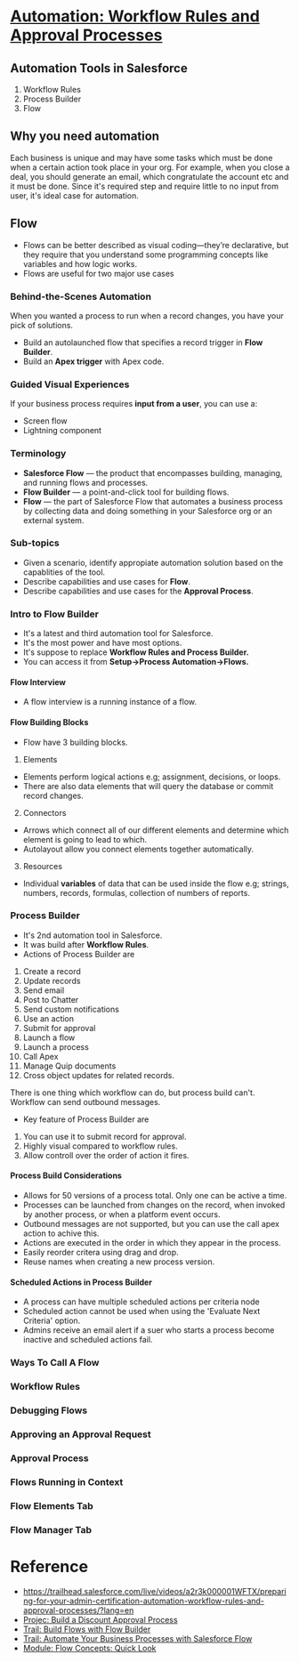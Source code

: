 # [Automation: Workflow Rules and Approval Processes](https://www.youtube.com/playlist?list=PL8O9iwxpgTOJF4URmi0xv-InXvyIjSUB7)

## Automation Tools in Salesforce

1. Workflow Rules
2. Process Builder
3. Flow

## Why you need automation

Each business is unique and may have some tasks which must be done when a certain action took place in your org. For example, when you close a deal, you should generate an email, which congratulate the account etc and it must be done. Since it's required step and require little to no input from user, it's ideal case for automation.

## Flow

- Flows can be better described as visual coding—they’re declarative, but they require that you understand some programming concepts like variables and how logic works.
- Flows are useful for two major use cases


### Behind-the-Scenes Automation

When you wanted a process to run when a record changes, you have your pick of solutions.

- Build an autolaunched flow that specifies a record trigger in **Flow Builder**.
- Build an **Apex trigger** with Apex code.

### Guided Visual Experiences

If your business process requires **input from a user**, you can use a:

- Screen flow
- Lightning component


### Terminology

- **Salesforce Flow** — the product that encompasses building, managing, and running flows and processes.
- **Flow Builder** — a point-and-click tool for building flows. 
- **Flow** — the part of Salesforce Flow that automates a business process by collecting data and doing something in your Salesforce org or an external system.

### Sub-topics

- Given a scenario, identify appropiate automation solution based on the capablities of the tool.
- Describe capabilities and use cases for **Flow**.
- Describe capabilities and use cases for the **Approval Process**.

### Intro to Flow Builder

- It's a latest and third automation tool for Salesforce.
- It's the most power and have most options. 
- It's suppose to replace **Workflow Rules and Process Builder.**
- You can access it from **Setup->Process Automation->Flows.**

#### Flow Interview
- A flow interview is a running instance of a flow.

#### Flow Building Blocks

- Flow have 3 building blocks.

1. Elements

- Elements perform logical actions e.g; assignment, decisions, or loops.
- There are also data elements that will query the database or commit record changes.


2. Connectors

- Arrows which connect all of our different elements and determine which element is going to lead to which.
- Autolayout allow you connect elements together automatically.


3. Resources

- Individual **variables** of data that can be used inside the flow e.g; strings, numbers, records, formulas, collection of numbers of reports.

### Process Builder

- It's 2nd automation tool in Salesforce. 
- It was build after **Workflow Rules**.
- Actions of Process Builder are

1. Create a record
2. Update records
3. Send email
4. Post to Chatter
5. Send custom notifications
6. Use an action
7. Submit for approval
8. Launch a flow
9. Launch a process
10. Call Apex
11. Manage Quip documents
12. Cross object updates for related records.

There is one thing which workflow can do, but process build can't. Workflow can send outbound messages.

- Key feature of Process Builder are

1. You can use it to submit record for approval.
2. Highly visual compared to workflow rules.
3. Allow controll over the order of action it fires.

#### Process Build Considerations

- Allows for 50 versions of a process total. Only one can be active a time.
- Processes can be launched from changes on the record, when invoked by another process, or when a platform event occurs.
- Outbound messages are not supported, but you can use the call apex action to achive this.
- Actions are executed in the order in which they appear in the process.
- Easily reorder critera using drag and drop.
- Reuse names when creating a new process version.

#### Scheduled Actions in Process Builder

- A process can have multiple scheduled actions per criteria node
- Scheduled action cannot be used when using the 'Evaluate Next Criteria' option.
- Admins receive an email alert if a suer who starts a process become inactive and scheduled actions fail.

### Ways To Call A Flow

### Workflow Rules




### Debugging Flows

### Approving an Approval Request

### Approval Process

### Flows Running in Context

### Flow Elements Tab

### Flow Manager Tab



# Reference

- https://trailhead.salesforce.com/live/videos/a2r3k000001WFTX/preparing-for-your-admin-certification-automation-workflow-rules-and-approval-processes/?lang=en
- [Projec: Build a Discount Approval Process](https://trailhead.salesforce.com/content/learn/projects/build-a-discount-approval-process)
- [Trail: Build Flows with Flow Builder](https://trailhead.salesforce.com/en/content/learn/trails/build-flows-with-flow-builder)
- [Trail: Automate Your Business Processes with Salesforce Flow](https://trailhead.salesforce.com/en/content/learn/trails/automate_business_processes)
- [Module: Flow Concepts: Quick Look](https://trailhead.salesforce.com/en/content/learn/modules/flow-concepts-quick-look)

